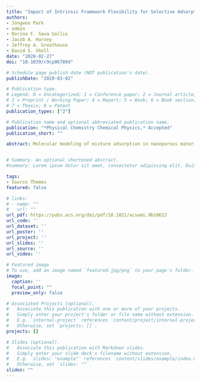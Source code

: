 ```yaml
---
title: "Impact of Intrinsic Framework Flexibility for Selective Adsorption of Sarin in Non-aqueous Solvents Using Metal-organic Frameworks"
authors:
- Jongwoo Park
- admin
- Dorina F. Sava Gallis
- Jacob A. Harvey
- Jeffrey A. Greathouse
- David S. Sholl
date: "2020-02-27"
doi: "10.1039/c9cp06788d"

# Schedule page publish date (NOT publication's date).
publishDate: "2020-03-02"

# Publication type.
# Legend: 0 = Uncategorized; 1 = Conference paper; 2 = Journal article;
# 3 = Preprint / Working Paper; 4 = Report; 5 = Book; 6 = Book section;
# 7 = Thesis; 8 = Patent
publication_types: ["2"]

# Publication name and optional abbreviated publication name.
publication: "*Physical Chemistry Chemical Physics,* Accepted"
publication_short: ""

abstract: Molecular modeling of mixture adsorption in nanoporous materials can provide insight into the molecular-level details that underlie adsorptive separations. Modeling of adsorption often employs a rigid framework approximation for computational convenience. All real materials, however, have intrinsic flexibility due to thermal vibrations of their atoms. In this article, we examine quantitative predictions of the adsorption selectivity for a dilute concentration of a chemical warfare agent, sarin, from bulk mixtures with aqueous and non-aqueous (methanol, isopropyl alcohol) solvents using metal–organic frameworks (MOFs). These predictions were made in MOFs approximated as rigid and also in MOFs allowed to have intrinsic flexibility. Including framework flexibility appears to have important conse- quences for quantitative predictions of adsorption selectivity, particularly for sarin/water mixtures. Our observations suggest the intrinsic flexibility of MOFs can have a nontrivial impact on adsorption modeling of molecular mixtures, specifically for mixtures containing polar species and molecules of different sizes.


# Summary. An optional shortened abstract.
#summary: Lorem ipsum dolor sit amet, consectetur adipiscing elit. Duis posuere tellus ac convallis placerat. Proin tincidunt magna sed ex #sollicitudin condimentum.

tags:
- Source Themes
featured: false

# links:
# - name: ""
#   url: ""
url_pdf: https://pubs.acs.org/doi/pdf/10.1021/acsami.9b10622
url_code: ''
url_dataset: ''
url_poster: ''
url_project: ''
url_slides: ''
url_source: ''
url_video: ''

# Featured image
# To use, add an image named `featured.jpg/png` to your page's folder.
image:
  caption: ''
  focal_point: ""
  preview_only: false

# Associated Projects (optional).
#   Associate this publication with one or more of your projects.
#   Simply enter your project's folder or file name without extension.
#   E.g. `internal-project` references `content/project/internal-project/index.md`.
#   Otherwise, set `projects: []`.
projects: []

# Slides (optional).
#   Associate this publication with Markdown slides.
#   Simply enter your slide deck's filename without extension.
#   E.g. `slides: "example"` references `content/slides/example/index.md`.
#   Otherwise, set `slides: ""`.
slides: ""
---
```



